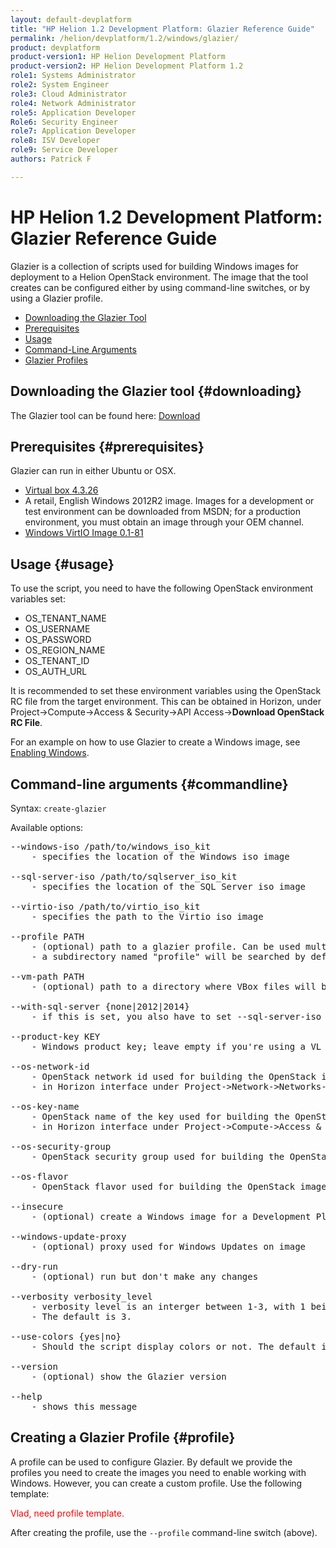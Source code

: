 ```yaml
---
layout: default-devplatform
title: "HP Helion 1.2 Development Platform: Glazier Reference Guide"
permalink: /helion/devplatform/1.2/windows/glazier/
product: devplatform
product-version1: HP Helion Development Platform
product-version2: HP Helion Development Platform 1.2
role1: Systems Administrator 
role2: System Engineer
role3: Cloud Administrator
role4: Network Administrator
role5: Application Developer
Role6: Security Engineer
role7: Application Developer 
role8: ISV Developer
role9: Service Developer
authors: Patrick F

---
```

<!--UNDER REVISION-->

# HP Helion 1.2 Development Platform: Glazier Reference Guide

Glazier is a collection of scripts used for building Windows images for deployment to a Helion OpenStack environment. The image that the tool creates can be configured either by using command-line switches, or by using a Glazier profile.

* [Downloading the Glazier Tool](#downloading)
* [Prerequisites](#prerequisites)
* [Usage](#usage)
* [Command-Line Arguments](#commandline)
* [Glazier Profiles](#profile)

## Downloading the Glazier tool {#downloading}

The Glazier tool can be found here: <a href="https://drive.google.com/a/hp.com/folderviewid=0By3HV5Aek7gYfjg3TUVGT1RxeGhhZTBvN2JBR3Y4UWZZWXkycEprUGhSc0J3a19XcHJaTXM&usp=sharing">Download</a>

## Prerequisites {#prerequisites}

Glazier can run in either Ubuntu or OSX.

* <a href="http://download.virtualbox.org/virtualbox/4.3.26/VirtualBox-4.3.26-98988-OSX.dmg">Virtual box 4.3.26</a>
* A retail, English Windows 2012R2 image. Images for a development or test environment can be downloaded from MSDN; for a production environment, you must obtain an image through your OEM channel.
* <a href="http://alt.fedoraproject.org/pub/alt/virtio-win/stable/virtio-win-0.1-81.iso">Windows VirtIO Image 0.1-81</a>

## Usage {#usage}

To use the script, you need to have the following OpenStack environment variables set:

* OS\_TENANT\_NAME
* OS\_USERNAME
* OS\_PASSWORD
* OS\_REGION\_NAME
* OS\_TENANT\_ID
* OS\_AUTH\_URL

It is recommended to set these environment variables using the OpenStack RC file from the target environment. This can be obtained in Horizon, under Project-&gt;Compute-&gt;Access & Security-&gt;API Access-&gt;**Download OpenStack RC File**.



For an example on how to use Glazier to create a Windows image, see <a href="/helion/devplatform/1.2/windows/enabling_windows">Enabling Windows</a>.

## Command-line arguments {#commandline}

Syntax: <code>create-glazier</code>

Available options:

<pre>
--windows-iso /path/to/windows_iso_kit      
    - specifies the location of the Windows iso image

--sql-server-iso /path/to/sqlserver_iso_kit 
    - specifies the location of the SQL Server iso image

--virtio-iso /path/to/virtio_iso_kit        
    - specifies the path to the Virtio iso image

--profile PATH                              
    - (optional) path to a glazier profile. Can be used multiple times. If not supplied, 
    - a subdirectory named "profile" will be searched by default, and all profiles found will be used. <span style="color:red">Is this accurate?</span>

--vm-path PATH                              
    - (optional) path to a directory where VBox files will be saved. The default is ~/.glazier

--with-sql-server {none|2012|2014}      
    - if this is set, you also have to set --sql-server-iso

--product-key KEY               
    - Windows product key; leave empty if you're using a VL Windows iso with a KMS server

--os-network-id
    - OpenStack network id used for building the OpenStack image. Can be found 
    - in Horizon interface under Project-&gt;Network-&gt;Networks-&gt;(network name)-&gt;ID

--os-key-name
    - OpenStack name of the key used for building the OpenStack image. Can be found
    - in Horizon interface under Project-&gt;Compute-&gt;Access & Security-&gt;Key Pairs

--os-security-group
    - OpenStack security group used for building the OpenStack image
 
--os-flavor
    - OpenStack flavor used for building the OpenStack image. Example: standard.medium

--insecure
	- (optional) create a Windows image for a Development Platform installation that doesn't have an HTTPS certificate

--windows-update-proxy
	- (optional) proxy used for Windows Updates on image
  
--dry-run                   
    - (optional) run but don't make any changes

--verbosity verbosity_level         
    - verbosity level is an interger between 1-3, with 1 being the least verbose and 3 being the most verbose. 
    - The default is 3.

--use-colors {yes|no}               
    - Should the script display colors or not. The default is yes.

--version
	- (optional) show the Glazier version

--help                      
    - shows this message
</pre>

## Creating a Glazier Profile {#profile}

A profile can be used to configure Glazier. By default we provide the profiles you need to create the images you need to enable working with Windows. However, you can create a custom profile. Use the following template:

<span style="color:red">Vlad, need profile template.</span>

After creating the profile, use the <code>--profile</code> command-line switch (above).

